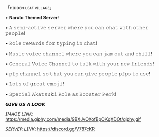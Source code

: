 「ʜɪᴅᴅᴇɴ ʟᴇᴀғ ᴠɪʟʟᴀɢᴇ」

• 𝐍𝐚𝐫𝐮𝐭𝐨 𝐓𝐡𝐞𝐦𝐞𝐝 𝐒𝐞𝐫𝐯𝐞𝐫!

• 𝙰 𝚜𝚎𝚖𝚒-𝚊𝚌𝚝𝚒𝚟𝚎 𝚜𝚎𝚛𝚟𝚎𝚛 𝚠𝚑𝚎𝚛𝚎 𝚢𝚘𝚞 𝚌𝚊𝚗 𝚌𝚑𝚊𝚝 𝚠𝚒𝚝𝚑 𝚘𝚝𝚑𝚎𝚛 𝚙𝚎𝚘𝚙𝚕𝚎!

• 𝚁𝚘𝚕𝚎 𝚛𝚎𝚠𝚊𝚛𝚍𝚜 𝚏𝚘𝚛 𝚝𝚢𝚙𝚒𝚗𝚐 𝚒𝚗 𝚌𝚑𝚊𝚝!

• 𝙼𝚞𝚜𝚒𝚌 𝚟𝚘𝚒𝚌𝚎 𝚌𝚑𝚊𝚗𝚗𝚎𝚕 𝚠𝚑𝚎𝚛𝚎 𝚢𝚘𝚞 𝚌𝚊𝚗 𝚓𝚊𝚖 𝚘𝚞𝚝 𝚊𝚗𝚍 𝚌𝚑𝚒𝚕𝚕!

• 𝙶𝚎𝚗𝚎𝚛𝚊𝚕 𝚅𝚘𝚒𝚌𝚎 𝙲𝚑𝚊𝚗𝚗𝚎𝚕 𝚝𝚘 𝚝𝚊𝚕𝚔 𝚠𝚒𝚝𝚑 𝚢𝚘𝚞𝚛 𝚗𝚎𝚠 𝚏𝚛𝚒𝚎𝚗𝚍𝚜!

• 𝚙𝚏𝚙 𝚌𝚑𝚊𝚗𝚗𝚎𝚕 𝚜𝚘 𝚝𝚑𝚊𝚝 𝚢𝚘𝚞 𝚌𝚊𝚗 𝚐𝚒𝚟𝚎 𝚙𝚎𝚘𝚙𝚕𝚎 𝚙𝚏𝚙𝚜 𝚝𝚘 𝚞𝚜𝚎!

• 𝙻𝚘𝚝𝚜 𝚘𝚏 𝚐𝚛𝚎𝚊𝚝 𝚎𝚖𝚘𝚓𝚒!

• 𝚂𝚙𝚎𝚌𝚒𝚊𝚕 𝙰𝚔𝚊𝚝𝚜𝚞𝚔𝚒 𝚁𝚘𝚕𝚎 𝚊𝚜 𝙱𝚘𝚘𝚜𝚝𝚎𝚛 𝙿𝚎𝚛𝚔!

𝙂𝙄𝙑𝙀 𝙐𝙎 𝘼 𝙇𝙊𝙊𝙆

𝘐𝘔𝘈𝘎𝘌 𝘓𝘐𝘕𝘒: https://media.giphy.com/media/9BXJvOXofBpOKgXDOt/giphy.gif

𝘚𝘌𝘙𝘝𝘌𝘙 𝘓𝘐𝘕𝘒: https://discord.gg/V787cKR
